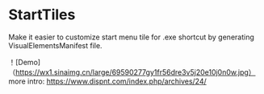 # StartTiles
Make it easier to customize start menu tile for .exe shortcut by generating VisualElementsManifest file.

！[Demo]（https://wx1.sinaimg.cn/large/69590277gy1fr56dre3v5j20e10j0n0w.jpg）
more intro: https://www.dispnt.com/index.php/archives/24/
